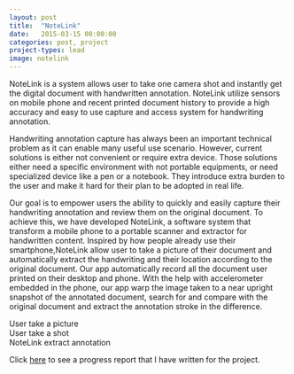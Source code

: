 ```yaml
---
layout: post
title:  "NoteLink"
date:   2015-03-15 00:00:00
categories: post, project
project-types: lead
image: notelink
---
```


NoteLink is a system allows user to take one camera shot and instantly get the digital document with handwritten annotation. NoteLink utilize sensors on mobile phone and recent printed document history to provide a high accuracy and easy to use capture and access system for handwriting annotation.

Handwriting annotation capture has always been an important technical problem as it can enable many useful use scenario. However, current solutions is either not convenient or require extra device. Those solutions either need a specific environment with not portable equipments, or need specialized device like a pen or a notebook. They introduce extra burden to the user and make it hard for their plan to be adopted in real life.

Our goal is to empower users the ability to quickly and easily capture their handwriting annotation and review them on the original document. To achieve this, we have developed NoteLink, a software system that transform a mobile phone to a portable scanner and extractor for handwritten content. Inspired by how people already use their smartphone,NoteLink allow user to take a picture of their document and automatically extract the handwriting and their location according to the original document. Our app automatically record all the document user printed on their desktop and phone. With the help with accelerometer embedded in the phone, our app warp the image taken to a near upright snapshot of the annotated document, search for and compare with the original document and extract the annotation stroke in the difference.
<div class="mdl-grid">
<div class="mdl-cell my-card-image mdl-card mdl-shadow--2dp" style="background: url({{ 'notelink_1' | asset_path }}) center / cover;">
  <div class="mdl-card__title mdl-card--expand"></div>
  <div class="mdl-card__actions">
    <span class="my-card-image__filename">User take a picture</span>
  </div>
</div>

<div class="mdl-cell my-card-image mdl-card mdl-shadow--2dp" style="background: url({{ 'notelink' | asset_path }}) center / cover;">
  <div class="mdl-card__title mdl-card--expand"></div>
  <div class="mdl-card__actions">
    <span class="my-card-image__filename">User take a shot</span>
  </div>
</div>

<div class="mdl-cell my-card-image mdl-card mdl-shadow--2dp" style="background: url({{ 'notelink_2' | asset_path }}) center / cover;">
  <div class="mdl-card__title mdl-card--expand"></div>
  <div class="mdl-card__actions">
    <span class="my-card-image__filename">NoteLink extract annotation</span>
  </div>
</div>
</div>

Click [here](/papers/2015_progress-report_notelink.pdf) to see a progress report that I have written for the project.
